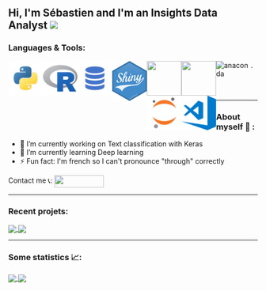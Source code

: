 ## Hi, I'm Sébastien and I'm an Insights Data Analyst <img src="https://raw.githubusercontent.com/MartinHeinz/MartinHeinz/master/wave.gif" width="30px">


### Languages & Tools:

<img align="left" alt="Python" width="70px" src="https://raw.githubusercontent.com/github/explore/80688e429a7d4ef2fca1e82350fe8e3517d3494d/topics/python/python.png" />
<img align="left" alt="r" width="70px" src="https://raw.githubusercontent.com/github/explore/80688e429a7d4ef2fca1e82350fe8e3517d3494d/topics/r/r.png" />
<img align="left" alt="sql" width="70px" src="https://raw.githubusercontent.com/github/explore/80688e429a7d4ef2fca1e82350fe8e3517d3494d/topics/sql/sql.png" />
<img align="left" alt="shiny" width="70px" src="https://raw.githubusercontent.com/rstudio/shiny/master/man/figures/logo.png" />
<img align ="left" height="70" width="70" src="https://unpkg.com/simple-icons@v3/icons/tableau.svg" />
<img align ="left" height="70" width="70" src="https://unpkg.com/simple-icons@v3/icons/powerbi.svg" />
<img align="left" alt="anaconda" height="70" width="70" src="https://unpkg.com/simple-icons@v3/icons/anaconda.svg"> 
<img align="left" alt="Jupyter" width="70px" src="https://raw.githubusercontent.com/github/explore/80688e429a7d4ef2fca1e82350fe8e3517d3494d/topics/jupyter-notebook/jupyter-notebook.png" />
<img align="left" alt="Visual Studio Code" width="70px" src="https://raw.githubusercontent.com/github/explore/80688e429a7d4ef2fca1e82350fe8e3517d3494d/topics/visual-studio-code/visual-studio-code.png" />

.

<br />
<br />

------

### About myself 👔 :  
- 🔭 I’m currently working on Text classification with Keras
- 🌱 I’m currently learning Deep learning
- ⚡ Fun fact: I'm french so I can't pronounce "through" correctly

Contact me  📞:
  [<img align = "center" height="25" width="100" src ="https://img.shields.io/badge/linkedin-%230077B5.svg?&style=for-the-badge&logo=linkedin&logoColor=white" />][linkedin]

[linkedin]: https://linkedin.com/in/sebastienpavot/

---

### Recent projets:
<a href="https://github.com/SebastienPavot/TextMining-Tesla-Tweets-Stock-Prices">
  <img align="center" height='145px' src="https://github-readme-stats.vercel.app/api/pin/?username=SebastienPavot&repo=TextMining-Tesla-Tweets-Stock-Prices&theme=buefy" />
</a>

<a href="https://github.com/SebastienPavot/Interactive-Machine-Learning-App">
  <img align="center" height='145px' src="https://github-readme-stats.vercel.app/api/pin/?username=SebastienPavot&repo=Interactive-Machine-Learning-App&theme=buefy" />
</a>  

---

### Some statistics 📈:
   <a href = "">
      <img align="center" height='206px' src="https://github-readme-stats.vercel.app/api?username=SebastienPavot&show_icons=true&theme=buefy" />
  </a>
  
  <a href = "">
      <img align="center" height='206px' src="https://github-readme-stats.vercel.app/api/top-langs/?username=SebastienPavot&theme=buefy" />
  </a>
